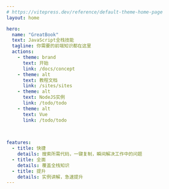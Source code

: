```yaml
---
# https://vitepress.dev/reference/default-theme-home-page
layout: home

hero:
  name: "GreatBook"
  text: JavaScript全栈技能
  tagline: 你需要的前端知识都在这里
  actions:
    - theme: brand
      text: 开始
      link: /docs/concept
    - theme: alt
      text: 教程文档
      link: /sites/sites
    - theme: alt
      text: NodeJS实例
      link: /todo/todo
    - theme: alt
      text: Vue
      link: /todo/todo
    
    

features:
  - title: 快捷
    details: 搜索所需代码，一键复制，瞬间解决工作中的问题
  - title: 全面
    details: 覆盖全栈知识
  - title: 提升
    details: 实例讲解，急速提升
---
```


